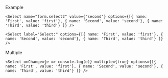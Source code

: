 Example

    <Select name="form.select2" value={"second"} options={[{ name: 'First', value: 'first'}, { name: 'Second', value: 'second'}, { name: 'Third', value: 'third'} ]} />

    <Select label="Select:" options={[{ name: 'First', value: 'first'}, { name: 'Second', value: 'second'}, { name: 'Third', value: 'third'} ]} />

Multiple

    <Select onChange={e => console.log(e)} multiple={true} options={[{ name: 'First', value: 'first'}, { name: 'Second', value: 'second'}, { name: 'Third', value: 'third'} ]} />